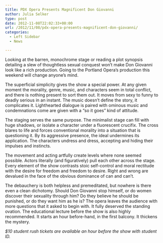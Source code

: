 ```yaml
---
title: PDX Opera Presents Magnificent Don Giovanni
author: Julia Selker
type: post
date: 2012-11-08T22:02:33+00:00
url: /2012/11/08/pdx-opera-presents-magnificent-don-giovanni/
categories:
  - Left Sidebar
  - News

---
```

Looking at the barren, monochrome stage or reading a plot synopsis detailing a slew of thoughtless sexual conquest won’t make Don Giovanni look like a rich production. Going to the Portland Opera’s production this weekend will change anyone’s mind.

The superficial simplicity gives the show a special power. At any given moment the morality, genre, music, and characters seem in total conflict, and there is nothing present to sort them out. It moves from sexy to funny to deadly serious in an instant. The music doesn’t define the story, it complicates it. Lighthearted dialogue is paired with ominous music and condemnations come are given with a “so it goes” kind of attitude.

The staging serves the same purpose. The minimalist stage can fill with huge shadows, or isolate a character under a fluorescent crucifix. The cross blares to life and forces conventional morality into a situation that is questioning it. By its aggressive presence, the ideal undermines its application. The characters undress and dress, accepting and hiding their impulses and instincts.

The movement and acting artfully create levels where none seemed possible. Actors literally (and figuratively) pull each other across the stage. Every element of the show contrasts stoic self-control and moral rectitude with the desire for freedom and freedom to desire. Right and wrong are devalued in the face of the obvious dominance of can and can’t.

The debauchery is both helpless and premeditated, but nowhere is there even a clean dichotomy. Should Don Giovanni stop himself, or do women discover their sexuality through him? Do they believe he should be punished, or do they want him as he is? The opera leaves the audience with more questions that it asked to begin with. It fully deserved the standing ovation. The educational lecture before the show is also highly recommended. It starts an hour before-hand, in the first balcony. It thickens the mystery.

_$10 student rush tickets are available an hour before the show with student ID._